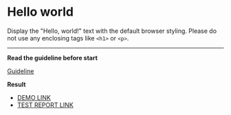# Hello world

Display the "Hello, world!" text with the default browser styling. Please do not
use any enclosing tags like `<h1>` or `<p>`.
___

**Read the guideline before start**

[Guideline](https://mate-academy.github.io/layout_task-guideline/)

**Result**

- [ DEMO LINK](https://aleks-mos.github.io/layout_hello-world/) <br>
- [ TEST REPORT LINK](https://aleks-mos.github.io/layout_hello-world/report/html_report/)
